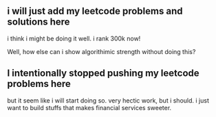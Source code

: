 ## i will just add my leetcode problems and solutions here

i think i might be doing it well. i rank 300k now!

Well, how else can i show algorithimic strength without doing this?

## I intentionally stopped pushing my leetcode problems here

but it seem like i will start doing so. very hectic work, but i should.
i just want to build stuffs that makes financial services sweeter.

